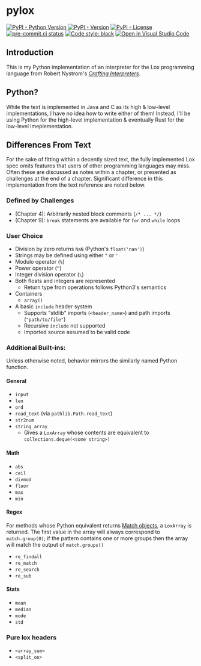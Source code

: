 # pylox
[![PyPI - Python Version](https://img.shields.io/pypi/pyversions/sco1-pylox)](https://pypi.org/project/sco1-pylox/)
[![PyPI - Version](https://img.shields.io/pypi/v/sco1-pylox)](https://pypi.org/project/sco1-pylox/)
[![PyPI - License](https://img.shields.io/pypi/l/sco1-pylox?color=magenta)](https://github.com/sco1/sco1-pylox/blob/main/LICENSE)
[![pre-commit.ci status](https://results.pre-commit.ci/badge/github/sco1/pylox/main.svg)](https://results.pre-commit.ci/latest/github/sco1/pylox/main)
[![Code style: black](https://img.shields.io/badge/code%20style-black-black)](https://github.com/psf/black)
[![Open in Visual Studio Code](https://open.vscode.dev/badges/open-in-vscode.svg)](https://open.vscode.dev/sco1/pylox)

## Introduction
This is my Python implementation of an interpreter for the Lox programming language from Robert Nystrom's *[Crafting Interpreters](https://craftinginterpreters.com/)*.

## Python?
While the text is implemented in Java and C as its high & low-level implementations, I have no idea how to write either of them! Instead, I'll be using Python for the high-level implementation & eventually Rust for the low-level imeplementation.

## Differences From Text
For the sake of fitting within a decently sized text, the fully implemented Lox spec omits features that users of other programming languages may miss. Often these are discussed as notes within a chapter, or presented as challenges at the end of a chapter. Significant difference in this implementation from the text reference are noted below.
### Defined by Challenges
  * (Chapter 4): Arbitrarily nested block comments (`/* ... */`)
  * (Chapter 9): `break` statements are available for `for` and `while` loops
### User Choice
  * Division by zero returns `NaN` (Python's `float('nan')`)
  * Strings may be defined using either `"` or `'`
  * Modulo operator (`%`)
  * Power operator (`^`)
  * Integer division operator (`\`)
  * Both floats and integers are represented
    * Return type from operations follows Python3's semantics
  * Containers
    * `array()`
  * A basic `include` header system
    * Supports "stdlib" imports (`<header_name>`) and path imports (`"path/to/file"`)
    * Recursive `include` not supported
    * Imported source assumed to be valid code

### Additional Built-ins:
Unless otherwise noted, behavior mirrors the similarly named Python function.

#### General
  * `input`
  * `len`
  * `ord`
  * `read_text` (via `pathlib.Path.read_text`)
  * `str2num`
  * `string_array`
    * Gives a `LoxArray` whose contents are equivalent to `collections.deque(<some string>)`

#### Math
  * `abs`
  * `ceil`
  * `divmod`
  * `floor`
  * `max`
  * `min`

#### Regex
For methods whose Python equivalent returns [Match objects](https://docs.python.org/3/library/re.html#match-objects), a `LoxArray` is returned. The first value in the array will always correspond to `match.group(0)`; if the pattern contains one or more groups then the array will match the output of `match.groups()`

  * `re_findall`
  * `re_match`
  * `re_search`
  * `re_sub`

#### Stats
  * `mean`
  * `median`
  * `mode`
  * `std`

### Pure lox headers
  * `<array_sum>`
  * `<split_on>`
